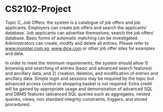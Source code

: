# CS2102-Project
Topic C, Job Offers: the system is a catalogue of job offers and job applicants. Employers can create job offers and search the applicants’ database. Job applicants can advertise themselves; search the job offers’ database. Basic forms of automatic matching can be investigated. Administrators can create, modify and delete all entries. Please refer to www.monster.com.sg, www.dice.com or other job offer sites for examples and data. 

In order to meet the minimum requirements, the system should allow 1) browsing and searching of entries (basic and advanced search features) and ancillary data, and 2) creation, deletion, and modification of entries and ancillary data. Simple login and sessions may be required by the topic but advanced access control or shopping basket is not required. Extra credit will be gained by appropriate usage and demonstration of advanced SQL and DBMS features (advanced SQL queries such as aggregates, nested queries, views, non standard integrity constraints, triggers, and stored procedures).
